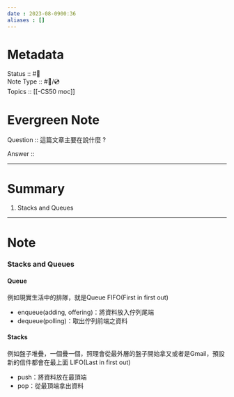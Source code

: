 ```yaml
---
date : 2023-08-0900:36
aliases : []
---
```

# Metadata
Status :: #🌱 <br>
Note Type :: #📨/💿 <br>
Topics :: [[-CS50 moc]]<br>
# Evergreen Note

Question :: 這篇文章主要在說什麼 ?

Answer ::

---

# Summary 
1. Stacks and Queues
---

# Note
### Stacks and Queues
#### Queue
例如現實生活中的排隊，就是Queue
FIFO(First in first out)
- enqueue(adding, offering)：將資料放入佇列尾端
- dequeue(polling)：取出佇列前端之資料
#### Stacks
例如盤子堆疊，一個疊一個，照理會從最外層的盤子開始拿又或者是Gmail，預設新的信件都會在最上面
LIFO(Last in first out)
- push：將資料放在最頂端
- pop：從最頂端拿出資料
